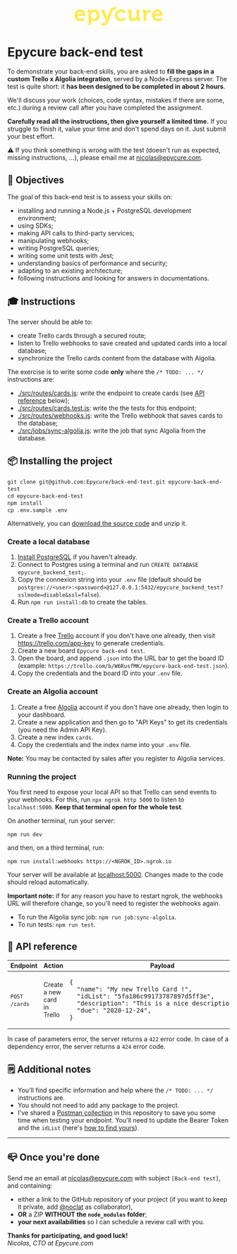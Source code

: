<p align="center"><img src="./assets/logo.png" width="200" height="auto" /></p>

# Epycure back-end test

To demonstrate your back-end skills, you are asked to **fill the gaps in a custom Trello x Algolia integration**, served by a Node+Express server.
The test is quite short: it **has been designed to be completed in about 2 hours**.

We'll discuss your work (choices, code syntax, mistakes if there are some, etc.) during a review call after you have completed the assignment.

**Carefully read all the instructions, then give yourself a limited time.**
If you struggle to finish it, value your time and don't spend days on it. Just submit your best effort.

⚠️ If you think something is wrong with the test (doesn't run as expected, missing instructions, ...), please email me at [nicolas@epycure.com](mailto:nicolas@epycure.com).

## 🚀 Objectives

The goal of this back-end test is to assess your skills on:
- installing and running a Node.js + PostgreSQL development environment;
- using SDKs;
- making API calls to third-party services;
- manipulating webhooks;
- writing PostgreSQL queries;
- writing some unit tests with Jest;
- understanding basics of performance and security;
- adapting to an existing architecture;
- following instructions and looking for answers in documentations.

## 🎓 Instructions

The server should be able to:
- create Trello cards through a secured route;
- listen to Trello webhooks to save created and updated cards into a local database;
- synchronize the Trello cards content from the database with Algolia.

The exercise is to write some code **only** where the `/* TODO: ... */` instructions are:
- [./src/routes/cards.js](./src/routes/cards.js): write the endpoint to create cards (see [API reference](#api-reference) below);
- [./src/routes/cards.test.js](./src/routes/cards.test.js): write the the tests for this endpoint;
- [./src/routes/webhooks.js](./src/routes/webhooks.js): write the Trello webhook that saves cards to the database;
- [./src/jobs/sync-algolia.js](./src/jobs/sync-algolia.js): write the job that sync Algolia from the database.


## 📦 Installing the project

```
git clone git@github.com:Epycure/back-end-test.git epycure-back-end-test
cd epycure-back-end-test
npm install
cp .env.sample .env
```

Alternatively, you can [download the source code](https://github.com/Epycure/back-end-test/archive/master.zip) and unzip it.

### Create a local database

1. [Install PostgreSQL](https://www.postgresqltutorial.com/install-postgresql/) if you haven't already.
2. Connect to Postgres using a terminal and run `CREATE DATABASE epycure_backend_test;`.
3. Copy the connexion string into your `.env` file (default should be `postgres://<user>:<password>@127.0.0.1:5432/epycure_backend_test?sslmode=disable&ssl=false`).
4. Run `npm run install:db` to create the tables.

### Create a Trello account

1. Create a free [Trello](https://trello.com) account if you don't have one already, then visit https://trello.com/app-key to generate credentials.
2. Create a new board `Epycure back-end test`.
3. Open the board, and append `.json` into the URL bar to get the board ID (example: `https://trello.com/b/W6RusfMK/epycure-back-end-test.json`).
4. Copy the credentials and the board ID into your `.env` file.

### Create an Algolia account

1. Create a free [Algolia](https://algolia.com) account if you don't have one already, then login to your dashboard.
2. Create a new application and then go to "API Keys" to get its credentials (you need the Admin API Key).
3. Create a new index `cards`.
4. Copy the credentials and the index name into your `.env` file.

**Note:** You may be contacted by sales after you register to Algolia services.

### Running the project

You first need to expose your local API so that Trello can send events to your webhooks. For this, run `npx ngrok http 5000` to listen to `localhost:5000`. **Keep that terminal open for the whole test**.

On another terminal, run your server:

```
npm run dev
```

and then, on a third terminal, run:

```
npm run install:webhooks https://<NGROK_ID>.ngrok.io
```

Your server will be available at [localhost:5000](http://localhost:5000). Changes made to the code should reload automatically.

**Important note:** if for any reason you have to restart ngrok, the webhooks URL will therefore change, so you'll need to register the webhooks again.

- To run the Algolia sync job: `npm run job:sync-algolia`.
- To run tests: `npm run test`.

## 🧰 API reference

<table>
  <thead>
    <tr>
      <th>Endpoint</th>
      <th>Action</th>
      <th>Payload</th>
      <th>Response</th>
    </tr>
  </thead>
  <tbody>
    <tr>
      <td><code>POST /cards</code></td>
      <td>Create a new card in Trello</td>
      <td><div class="highlight highlight-source-json"><pre>{
  "name": "My new Trello Card !",
  "idList": "5fa106c99173787897d5ff3e",
  "description": "This is a nice description :).",
  "due": "2020-12-24",
}</pre></div></td>
      <td>
        <details>
          <summary>See response body</summary>
          <div class="highlight highlight-source-json"><pre>{
    "ok": true,
    "data": {
        "id": "5fa264697c310c4623b40eda",
        // ...
    }
}</pre></div>
        </details>
      </td>
    </tr>
  </tbody>
</table>

In case of parameters error, the server returns a `422` error code.
In case of a dependency error, the server returns a `424` error code.

## 🗒 Additional notes 

- You'll find specific information and help where the `/* TODO: ... */` instructions are.
- You should not need to add any package to the project.
- I've shared a [Postman collection](./epycure-backend-test.postman_collection.json) in this repository to save you some time when testing your endpoint. You'll need to update the Bearer Token and the `idList` (here's [how to find yours](https://customer.io/actions/trello/)).

---

## 📪 Once you're done

Send me an email at [nicolas@epycure.com](mailto:nicolas@epycure.com) with subject `[Back-end test]`, and containing:
- either a link to the GitHub repository of your project (if you want to keep it private, add [@noclat](http://github.com/noclat) as collaborator),
- **OR** a ZIP **WITHOUT the `node_modules` folder**;
- **your next availabilities** so I can schedule a review call with you.

**Thanks for participating, and good luck!**  
_Nicolas, CTO at Epycure.com_
